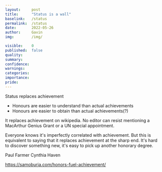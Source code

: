 ```yaml
---
layout:     post
title:      "Status is a wall"
baselink:   /status
permalink:  /status
date:       2022-05-26  
author:     Gavin   
img:        /img/

visible:    0
published:  false
quality:    
summary:    
confidence: 
warnings:   
categories: 
importance: 
pride:      
---
```


Status replaces achievement

* Honours are easier to understand than actual achievements
* Honours are easier to obtain than actual achievements(?)


It replaces achievement on wikipedia. No editor can resist mentioning a MacArthur Genius Grant or a UN special appointment.

Everyone knows it's imperfectly correlated with achievement. But this is equivalent to saying that it replaces achievement at the sharp end. It's hard to discover something new, it's easy to pick up another honorary degree.

Paul Farmer
Cynthia Haven



https://samoburja.com/honors-fuel-achievement/
